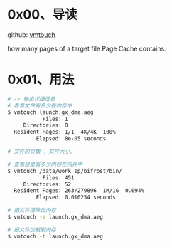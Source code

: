 # 0x00、导读

github: [vmtouch](https://github.com/hoytech/vmtouch)

how many pages of a target file Page Cache contains.

# 0x01、用法

```bash
# -v 输出详细信息
# 看看文件有多少在内存中
$ vmtouch launch.gx_dma.aeg
           Files: 1
     Directories: 0
  Resident Pages: 1/1  4K/4K  100%
         Elapsed: 8e-05 seconds

# 文件的页数 ，文件大小。
```

```bash
# 查看目录有多少内容在内存中
$ vmtouch /data/work_sp/bifrost/bin/                 
           Files: 451
     Directories: 52
  Resident Pages: 263/279896  1M/1G  0.094%
         Elapsed: 0.010254 seconds
```

```bash
# 把文件清除出内存
$ vmtouch -e launch.gx_dma.aeg
```

```bash
# 把文件加载到内存
$ vmtouch -t launch.gx_dma.aeg
```